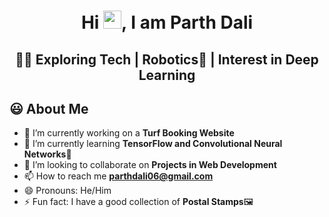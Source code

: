 <h1 align="center">Hi <img src="https://github.com/TheDudeThatCode/TheDudeThatCode/blob/master/Assets/Hi.gif" width="29px">, I am Parth Dali</h1>
<h2 align="center">👨‍💻 Exploring Tech | Robotics🤖 | Interest in Deep Learning</h2>
<!-- <img width="35%" align="right" alt="Github" src="https://user-images.githubusercontent.com/48678280/88862734-4903af80-d201-11ea-968b-9c939d88a37c.gif"/> -->

## 😃 About Me
- 🔭 I’m currently working on a **Turf Booking Website** 
- 🌱 I’m currently learning **TensorFlow and Convolutional Neural Networks**📸
- 👯 I’m looking to collaborate on **Projects in Web Development**
- 📫 How to reach me **parthdali06@gmail.com**
- 😄 Pronouns: He/Him
- ⚡ Fun fact: I have a good collection of **Postal Stamps**🖼


<!-- <h3 align="center">A passionate Web developer and Robotics Enthusiast</h3> -->
<!--
Here are some ideas to get you started:

- 🤔 I’m looking for help with ...
- 💬 Ask me about ...


-->
